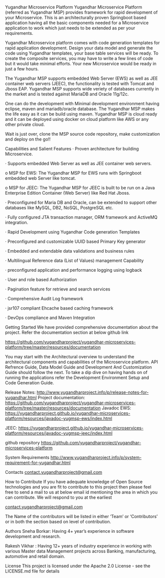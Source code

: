 Yugandhar Microservice Platform
Yugandhar Microservice Platform (referred as Yugandhar MSP) provides framework for rapid development of your Microservice. This is an architecturally proven Springboot based application having all the basic components needed for a Microservice application to work which just needs to be extended as per your requirements.

Yugandhar Microservice platform comes with code generation templates for rapid application development. Design your data model and generate the code using Yugandhar templates, your base table services will be ready. To create the composite services, you may have to write a few lines of code but it would take minimal efforts. Your new Microservice would be ready in just a few hours.

The Yugandhar MSP supports embedded Web Server (EWS) as well as JEE container web servers (JEEC), the functionality is tested with Tomcat and Jboss EAP. Yugandhar MSP supports wide veriety of databases currently in the market and is tested against MariaDB and Oracle 11g/12c.

One can do the development with Minimal development environment having eclipse, maven and mariadb/oracle database. The Yugandhar MSP makes the life easy as it can be build using maven. Yugandhar MSP is cloud ready and it can be deployed using docker on cloud platform like AWS or any other private cloud.

Wait is just over, clone the MSP source code repository, make customization and deploy on the go!!

Capabilities and Salient Features
·         Proven architecture for building Microservice.

·         Supports embedded Web Server as well as JEE container web servers.

o   MSP for EWS: The Yugandhar MSP for EWS runs with Springboot embedded web Server like tomcat.

o   MSP for JEEC: The Yugandhar MSP for JEEC is built to be run on a Java Enterprise Edition Container (Web Server) like Red Hat Jboss.

·         Preconfigured for Maria DB and Oracle, can be extended to support other databases like MySQL, DB2, NoSQL, PostgreSQL etc.

·         Fully configured JTA transaction manager, ORM framework and ActiveMQ integration.

·         Rapid Development using Yugandhar Code generation Templates

·         Preconfigured and customizable UUID based Primary Key generator

·         Embedded and extendable data validations and business rules

·         Multilingual Reference data (List of Values) management Capability

·         preconfigured application and performance logging using logback

·         User and role based Authorization

·         Pagination feature for retrieve and search services

·         Comprehensive Audit Log framework

·         jsr107 compliant Ehcache based caching framework

·         DevOps compliance and Maven Integration

Getting Started
We have provided comprehensive documentation about the project. Refer the documentation section at below github link

https://github.com/yugandharproject/yugandhar-microservices-platform/tree/master/resources/documentation

You may start with the Architectural overview to understand the architectural components and capabilities of the Microservice platform. API Refrence Guide, Data Model Guide and Development And Customization Guide should follow the next. To take a dip dive on having hands on of running the applications refer the Development Environment Setup and Code Generation Guide.

Release Notes: 
http://www.yugandharproject.info/p/release-notes-for-yugandhar.html
Project documentation:
https://github.com/yugandharproject/yugandhar-microservices-platform/tree/master/resources/documentation
Javadoc
EWS: https://yugandharproject.github.io/yugandhar-microservices-platform/resources/javadoc-yugmsp-ews/index.html

JEEC: https://yugandharproject.github.io/yugandhar-microservices-platform/resources/javadoc-yugmsp-jeec/index.html



github repository
https://github.com/yugandharproject/yugandhar-microservices-platform



System Requirements
http://www.yugandharproject.info/p/system-requirement-for-yugandhar.html



Contacts
contact.yugandharproject@gmail.com

How to Contribute
If you have adequate knowledge of Open Source technologies and you are fit to contribute to this project then please feel free to send a mail to us at below email id mentioning the area in which you can contribute. We will respond to you at the earliest

contact.yugandharproject@gmail.com

The Name of the contributors will be listed in either ‘Team’ or ‘Contributors’ or in both the section based on level of contribution.

 
Authors
Sneha Borkar: Having 4+ year’s experience in software development and research.

Rakesh Vikhar : Having 12+ years of industry experience in working with various Master data Management projects across Banking, manufacturing, automotive and  retail domain.



License
This project is licensed under the Apache 2.0 License - see the LICENSE.md file for details
